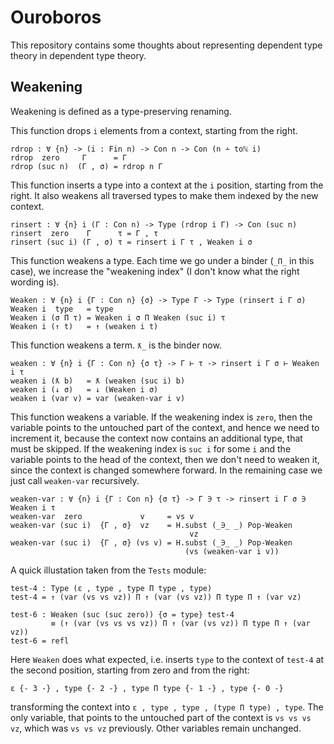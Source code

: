 ﻿# Ouroboros

This repository contains some thoughts about representing dependent type theory in dependent type theory.

## Weakening

Weakening is defined as a type-preserving renaming.

This function drops `i` elements from a context, starting from the right.

```
rdrop : ∀ {n} -> (i : Fin n) -> Con n -> Con (n ∸ toℕ i)
rdrop  zero     Γ      = Γ
rdrop (suc n)  (Γ , σ) = rdrop n Γ
```

This function inserts a type into a context at the `i` position, starting from the right.
It also weakens all traversed types to make them indexed by the new context.

```
rinsert : ∀ {n} i (Γ : Con n) -> Type (rdrop i Γ) -> Con (suc n)
rinsert  zero    Γ      τ = Γ , τ
rinsert (suc i) (Γ , σ) τ = rinsert i Γ τ , Weaken i σ
```

This function weakens a type. Each time we go under a binder (`_Π_` in this case), we increase the "weakening index" (I don't know what the right wording is).

```
Weaken : ∀ {n} i {Γ : Con n} {σ} -> Type Γ -> Type (rinsert i Γ σ)
Weaken i  type   = type
Weaken i (σ Π τ) = Weaken i σ Π Weaken (suc i) τ
Weaken i (↑ t)   = ↑ (weaken i t)
```

This function weakens a term. `ƛ_` is the binder now.

```
weaken : ∀ {n} i {Γ : Con n} {σ τ} -> Γ ⊢ τ -> rinsert i Γ σ ⊢ Weaken i τ
weaken i (ƛ b)   = ƛ (weaken (suc i) b)
weaken i (↓ σ)   = ↓ (Weaken i σ)
weaken i (var v) = var (weaken-var i v)
```

This function weakens a variable. If the weakening index is `zero`, then the variable points to the untouched part of the context, and hence we need to increment it, because the context now contains an additional type, that must be skipped. If the weakening index is `suc i` for some `i` and the variable points to the head of the context, then we don't need to weaken it, since the context is changed somewhere forward. In the remaining case we just call `weaken-var` recursively.

``` 
weaken-var : ∀ {n} i {Γ : Con n} {σ τ} -> Γ ∋ τ -> rinsert i Γ σ ∋ Weaken i τ
weaken-var  zero             v     = vs v
weaken-var (suc i)  {Γ , σ}  vz    = H.subst (_∋_ _) Pop-Weaken
                                        vz
weaken-var (suc i)  {Γ , σ} (vs v) = H.subst (_∋_ _) Pop-Weaken
                                       (vs (weaken-var i v))
```

A quick illustation taken from the `Tests` module:

```
test-4 : Type (ε , type , type Π type , type)
test-4 = ↑ (var (vs vs vz)) Π ↑ (var (vs vz)) Π type Π ↑ (var vz)

test-6 : Weaken (suc (suc zero)) {σ = type} test-4
         ≡ (↑ (var (vs vs vs vz)) Π ↑ (var (vs vz)) Π type Π ↑ (var vz))
test-6 = refl
```

Here `Weaken` does what expected, i.e. inserts `type` to the context of `test-4` at the second position, starting from zero and from the right:

```
ε {- 3 -} , type {- 2 -} , type Π type {- 1 -} , type {- 0 -}
```

transforming the context into `ε , type , type , (type Π type) , type`. The only variable, that points to the untouched part of the context is `vs vs vs vz`, which was `vs vs vz` previously. Other variables remain unchanged. 